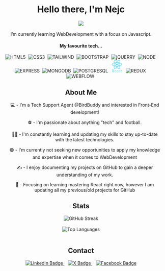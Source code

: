 
<!---
NF-7/NF-7 is a ✨ special ✨ repository because its `README.md` (this file) appears on your GitHub profile.
You can click the Preview link to take a look at your changes.
--->

<div id="header" align="center">
  <h1>Hello there, I'm Nejc</h1>
  <img src="![Logo](https://github.com/NF-7/NF-7/assets/101887698/d7e41f5d-b3b5-4c69-b7e1-3441abbb6590)" width="200" />
  <p>I’m currently learning WebDevelopment with a focus on Javascript.</p>
  <h4>My favourite tech...</h4>
  <div>
  <img src="https://cdn.jsdelivr.net/gh/devicons/devicon/icons/html5/html5-plain-wordmark.svg" title="HTML5" alt="HTML5" width="40" height="40"/>&nbsp;
  <img src="https://cdn.jsdelivr.net/gh/devicons/devicon/icons/css3/css3-plain-wordmark.svg" title="CSS3" alt="CSS3" width="40" height="40"/>&nbsp;
  <img src="https://cdn.jsdelivr.net/gh/devicons/devicon/icons/tailwindcss/tailwindcss-original-wordmark.svg" title="TAILWIND" alt="TAILWIND" width="40" height="40"/>&nbsp;
  <img src="https://cdn.jsdelivr.net/gh/devicons/devicon/icons/bootstrap/bootstrap-original-wordmark.svg" title="BOOTSTRAP" alt="BOOTSTRAP" width="40" height="40"/>&nbsp;
  <img src="https://cdn.jsdelivr.net/gh/devicons/devicon/icons/jquery/jquery-plain-wordmark.svg" title="jQUERRY" alt="jQUERRY" width="40" height="40"/>&nbsp;
  <img src="https://cdn.jsdelivr.net/gh/devicons/devicon/icons/nodejs/nodejs-plain-wordmark.svg" title="NODE" alt="NODE" width="40" height="40"/>&nbsp;
  <img src="https://cdn.jsdelivr.net/gh/devicons/devicon/icons/express/express-original.svg" title="EXPRESS" alt="EXPRESS" width="40" height="40"/>&nbsp;
  <img src="https://cdn.jsdelivr.net/gh/devicons/devicon/icons/mongodb/mongodb-plain-wordmark.svg" title="MONGODB" alt="MONGODB" width="40" height="40"/>&nbsp;
  <img src="https://cdn.jsdelivr.net/gh/devicons/devicon/icons/postgresql/postgresql-plain-wordmark.svg" title="POSTGRESQL" alt="POSTGRESQL" width="40" height="40"/>&nbsp;
  <img src="https://github.com/devicons/devicon/blob/master/icons/react/react-original-wordmark.svg" title="React" alt="React" width="40" height="40"/>&nbsp;
  <img src="https://cdn.jsdelivr.net/gh/devicons/devicon/icons/redux/redux-original.svg" title="REDUX" alt="REDUX" width="40" height="40"/>&nbsp;
  <img src="https://cdn.jsdelivr.net/gh/devicons/devicon/icons/webflow/webflow-original.svg" title="WEBFLOW" alt="WEBFLOW" width="40" height="40"/>&nbsp;
</div>
 
</div>

<div align="center" id="bio">
  <h2>About Me</h2>
  <ul>
    <p>💻 - I'm a Tech Support Agent @BirdBuddy and interested in Front-End development!</p>
    <p>⚽ - I'm passionate about anything "tech" and football.</p>
    <p>👨‍💻 - I'm constantly learning and updating my skills to stay up-to-date with the latest technologies.</p>
    <p>🟢 - I'm currently not seeking new opportunities to apply my knowledge and expertise when it comes to WebDevelopment</p>
    <p>✍️ - I enjoy documenting my projects on GitHub to gain a deeper understanding of my work.</p>
    <p>🤞 - Focusing on learning mastering React right now, however I am updating all my previous/old projects for GitHub</p>
  </ul>
</div>

<div align="center" id="stats">
  <h2>Stats</h2>
  <img src="https://streak-stats.demolab.com?user=[NF-7]&theme=transparent&fire=EB5454" alt="GitHub Streak"/>
  <br>
  <br>
  <img src="https://github-readme-stats.vercel.app/api/top-langs/?username=NF-7&layout=compact&theme=vision-friendly-dark" alt="Top Languages"/>
</div>
<br>

<div id="badges" align="center">
  <h2>Contact</h2>
  <span>
    <a href="https://si.linkedin.com/in/nejcfurh">
      <img style="height: 60px; width: 60px" src="https://upload.wikimedia.org/wikipedia/commons/thumb/8/81/LinkedIn_icon.svg/2048px-LinkedIn_icon.svg.png" alt="LinkedIn Badge"/>
    </a> &nbsp;&nbsp;
    <a href="https://twitter.com/nejcfurh">
      <img style="height: 60px; width: 60px" src="https://uxwing.com/wp-content/themes/uxwing/download/brands-and-social-media/x-social-media-round-icon.png" alt="X Badge"/>
    </a> &nbsp;&nbsp;
    <a href="https://www.facebook.com/nejcfurh/">
      <img style="height: 60px; width: 60px" src="https://upload.wikimedia.org/wikipedia/commons/thumb/b/b8/2021_Facebook_icon.svg/2048px-2021_Facebook_icon.svg.png" alt="Facebook Badge"/>
    </a>
  </span>
  
</div>



